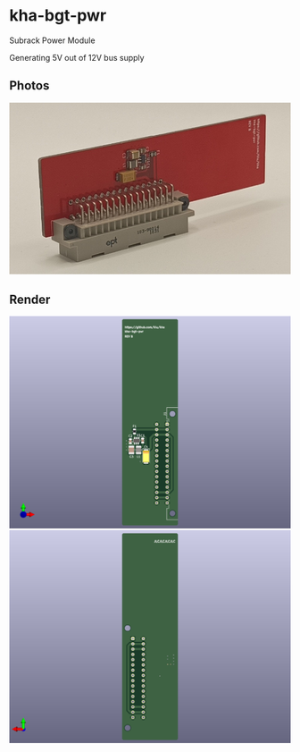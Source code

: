 # kha-bgt-pwr

Subrack Power Module

Generating 5V out of 12V bus supply

## Photos

<img src="kha-bgt-pwr-photo.jpg" width="800"/>

## Render

<img src="kha-bgt-pwr-render-front.png" width="800"/>

<img src="kha-bgt-pwr-render-back.png" width="800"/>
